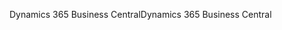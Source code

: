 <span data-ttu-id="e5181-101">Dynamics 365 Business Central</span><span class="sxs-lookup"><span data-stu-id="e5181-101">Dynamics 365 Business Central</span></span>
